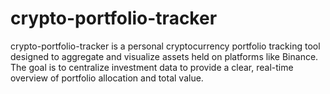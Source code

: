 # crypto-portfolio-tracker
crypto-portfolio-tracker is a personal cryptocurrency portfolio tracking tool designed to aggregate and visualize assets held on platforms like Binance. The goal is to centralize investment data to provide a clear, real-time overview of portfolio allocation and total value.
